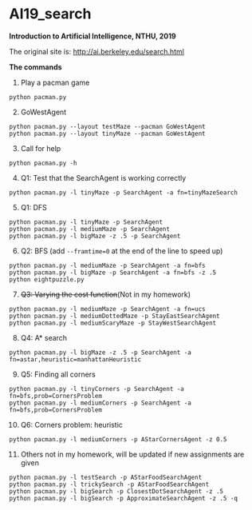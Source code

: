 # AI19_search
**Introduction to Artificial Intelligence, NTHU, 2019**

The original site is:
http://ai.berkeley.edu/search.html

**The commands**
1. Play a pacman game
```
python pacman.py
```
2. GoWestAgent
```
python pacman.py --layout testMaze --pacman GoWestAgent
python pacman.py --layout tinyMaze --pacman GoWestAgent
```
3. Call for help
```
python pacman.py -h
```
4. Q1: Test that the SearchAgent is working correctly
```
python pacman.py -l tinyMaze -p SearchAgent -a fn=tinyMazeSearch
```
5. Q1: DFS
```
python pacman.py -l tinyMaze -p SearchAgent
python pacman.py -l mediumMaze -p SearchAgent
python pacman.py -l bigMaze -z .5 -p SearchAgent
```
6. Q2: BFS (add `--framtime=0` at the end of the line to speed up)
```
python pacman.py -l mediumMaze -p SearchAgent -a fn=bfs
python pacman.py -l bigMaze -p SearchAgent -a fn=bfs -z .5
python eightpuzzle.py
```
7. ~~Q3: Varying the cost function~~(Not in my homework)
```
python pacman.py -l mediumMaze -p SearchAgent -a fn=ucs
python pacman.py -l mediumDottedMaze -p StayEastSearchAgent
python pacman.py -l mediumScaryMaze -p StayWestSearchAgent
```
8. Q4: A* search
```
python pacman.py -l bigMaze -z .5 -p SearchAgent -a fn=astar,heuristic=manhattanHeuristic
```
9. Q5: Finding all corners
```
python pacman.py -l tinyCorners -p SearchAgent -a fn=bfs,prob=CornersProblem
python pacman.py -l mediumCorners -p SearchAgent -a fn=bfs,prob=CornersProblem
```
10. Q6: Corners problem: heuristic
```
python pacman.py -l mediumCorners -p AStarCornersAgent -z 0.5
```
11. Others not in my homework, will be updated if new assignments are given
``` 
python pacman.py -l testSearch -p AStarFoodSearchAgent
python pacman.py -l trickySearch -p AStarFoodSearchAgent
python pacman.py -l bigSearch -p ClosestDotSearchAgent -z .5 
python pacman.py -l bigSearch -p ApproximateSearchAgent -z .5 -q 
```
